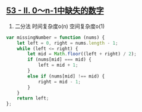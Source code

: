 ## [53 - II. 0～n-1中缺失的数字](https://leetcode.cn/problems/que-shi-de-shu-zi-lcof/)

1. 二分法 时间复杂度o(n) 空间复杂度o(1)
```ts
var missingNumber = function (nums) {
    let left = 0, right = nums.length - 1;
    while (left <= right) {
        let mid = Math.floor((left + right) / 2);
        if (nums[mid] === mid) {
            left = mid + 1;
        }
        else if (nums[mid] !== mid) {
            right = mid - 1;
        }
    }
    return left;
};
```